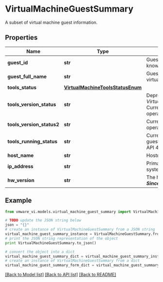 # VirtualMachineGuestSummary

A subset of virtual machine guest information. 

## Properties
Name | Type | Description | Notes
------------ | ------------- | ------------- | -------------
**guest_id** | **str** | Guest operating system identifier (short name), if known.  | [optional] 
**guest_full_name** | **str** | Guest operating system name configured on the virtual machine.  | [optional] 
**tools_status** | [**VirtualMachineToolsStatusEnum**](VirtualMachineToolsStatusEnum.md) |  | [optional] 
**tools_version_status** | **str** | Deprecated as of vSphere API 5.0 use *VirtualMachineGuestSummary.toolsVersionStatus2*.  Current version status of VMware Tools in the guest operating system, if known.  ***Since:*** vSphere API 4.0  | [optional] 
**tools_version_status2** | **str** | Current version status of VMware Tools in the guest operating system, if known.  ***Since:*** vSphere API 5.0  | [optional] 
**tools_running_status** | **str** | Current running status of VMware Tools in the guest operating system, if known.  ***Since:*** vSphere API 4.0  | [optional] 
**host_name** | **str** | Hostname of the guest operating system, if known.  | [optional] 
**ip_address** | **str** | Primary IP address assigned to the guest operating system, if known.  | [optional] 
**hw_version** | **str** | The hardware version string for this virtual machine.  ***Since:*** vSphere API 6.9.1  | [optional] 

## Example

```python
from vmware_vi.models.virtual_machine_guest_summary import VirtualMachineGuestSummary

# TODO update the JSON string below
json = "{}"
# create an instance of VirtualMachineGuestSummary from a JSON string
virtual_machine_guest_summary_instance = VirtualMachineGuestSummary.from_json(json)
# print the JSON string representation of the object
print VirtualMachineGuestSummary.to_json()

# convert the object into a dict
virtual_machine_guest_summary_dict = virtual_machine_guest_summary_instance.to_dict()
# create an instance of VirtualMachineGuestSummary from a dict
virtual_machine_guest_summary_form_dict = virtual_machine_guest_summary.from_dict(virtual_machine_guest_summary_dict)
```
[[Back to Model list]](../README.md#documentation-for-models) [[Back to API list]](../README.md#documentation-for-api-endpoints) [[Back to README]](../README.md)


